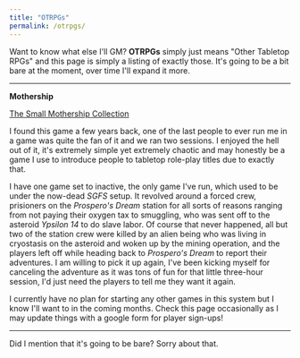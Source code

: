 ```yaml
---
title: "OTRPGs"
permalink: /otrpgs/
---
```


Want to know what else I'll GM? **OTRPGs** simply just means "Other Tabletop RPGs" and this page is simply a listing of exactly those. It's going to be a bit bare at the moment, over time I'll expand it more.

---

**Mothership**

[The Small Mothership Collection](https://i.imgur.com/azowSPP.jpg)

I found this game a few years back, one of the last people to ever run me in a game was quite the fan of it and we ran two sessions. I enjoyed the hell out of it, it's extremely simple yet extremely chaotic and may honestly be a game I use to introduce people to tabletop role-play titles due to exactly that.

I have one game set to inactive, the only game I've run, which used to be under the now-dead *SGFS* setup. It revolved around a forced crew, prisioners on the *Prospero's Dream* station for all sorts of reasons ranging from not paying their oxygen tax to smuggling, who was sent off to the asteroid *Ypsilon 14* to do slave labor. Of course that never happened, all but two of the station crew were killed by an alien being who was living in cryostasis on the asteroid and woken up by the mining operation, and the players left off while heading back to *Prospero's Dream* to report their adventures. I am willing to pick it up again, I've been kicking myself for canceling the adventure as it was tons of fun for that little three-hour session, I'd just need the players to tell me they want it again.

I currently have no plan for starting any other games in this system but I know I'll want to in the coming months. Check this page occasionally as I may update things with a google form for player sign-ups!

---

Did I mention that it's going to be bare? Sorry about that.